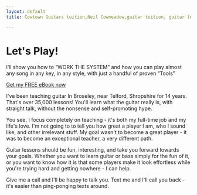 ```yaml
---
layout: default
title: Cowtown Guitars tuition,Neil Cowmeadow,guitar tuition, guitar lessons, guitar teacher, Bass Lessons, Instrument Repair, Technician

---
```


<div class="jumbotron">
  <div class="text">
    <h1>Let's Play!</h1>
    <p class="lead">
   I’ll show you how to “WORK THE SYSTEM” and how you can play almost any song in any key, in any style, with just a handful of proven “Tools”  
    </p>

  </div>

  <div class="button">
    <a class="btn btn-large btn-success" href="http://cowtown.wufoo.com/forms/z7x4m1/" onclick="window.open(this.href,  null, 'height=380, width=680, toolbar=0, location=0, status=1, scrollbars=1, resizable=1'); return false">
      Get my <u>FREE</u> eBook now
    </a>
  </div>
</div>

I've been teaching guitar In Broseley, near Telford, Shropshire for 14 years. That's over 35,000 lessons! 
You'll learn what the guitar really is, with straight talk, without the nonsense and self-promoting hype. 

You see, I focus completely on teaching - it's both my full-time job and my life's love. I'm not going to 
to tell you how great a player I am, who I sound like, and other irrelevant stuff. My goal wasn't to become 
a great player - it was to become an exceptional teacher, a very different path. 

Guitar lessons should be fun, interesting, and take you forward towards your goals. Whether you want to learn 
guitar or bass simply for the fun of it, or you want to know how it is that some players make it look effortless 
while you're trying hard and getting nowhere - I can help. 

Give me a call and I'll be happy to talk you. Text me and I'll call you back - it's easier than ping-ponging texts 
around. 

